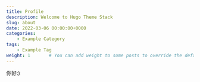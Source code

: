 ```yaml
---
title: Profile
description: Welcome to Hugo Theme Stack
slug: about
date: 2022-03-06 00:00:00+0000
categories:
    - Example Category
tags:
    - Example Tag
weight: 1       # You can add weight to some posts to override the default sorting (date descending)
---
```


你好:)